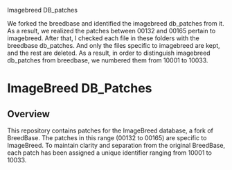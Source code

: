 Imagebreed DB_patches

We forked the breedbase and identified the imagebreed db_patches from it. As a result, we realized the patches between 00132 and 00165 pertain to imagebreed.
After that, I checked each file in these folders with the breedbase db_patches. And only the files specific to imagebreed are kept, and the rest are deleted.
As a result, in order to distinguish imagebreed db_patches from breedbase, we numbered them from 10001 to 10033. 

# ImageBreed DB_Patches

## Overview

This repository contains patches for the ImageBreed database, a fork of BreedBase. The patches in this range (00132 to 00165) are specific to ImageBreed. To maintain clarity and separation from the original BreedBase, each patch has been assigned a unique identifier ranging from 10001 to 10033.
